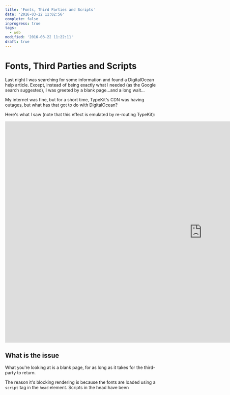```yaml
---
title: 'Fonts, Third Parties and Scripts'
date: '2016-03-22 11:02:56'
complete: false
inprogress: true
tags:
  - web
modified: '2016-03-22 11:22:11'
draft: true
---
```

# Fonts, Third Parties and Scripts

Last night I was searching for some information and found a DigitalOcean help article. Except, instead of being exactly what I needed (as the Google search suggested), I was greeted by a blank page...and a long wait...

My internet was fine, but for a short time, TypeKit's CDN was having outages, but what has that got to do with DigitalOcean?

<!--more-->

Here's what I saw (note that this effect is emulated by re-routing TypeKit):

<iframe width="1280" height="720" src="https://www.youtube.com/embed/G0hVryUchA8" frameborder="0" allowfullscreen></iframe>

## What is the issue

What you're looking at is a blank page, for as long as it takes for the third-party to return.

The reason it's blocking rendering is because the fonts are loaded using a `script` tag in the `head` element. Scripts in the head have been
